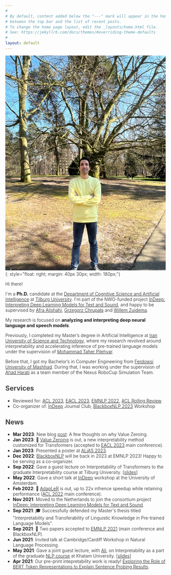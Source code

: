 ```yaml
---
#
# By default, content added below the "---" mark will appear in the home page
# between the top bar and the list of recent posts.
# To change the home page layout, edit the _layouts/home.html file.
# See: https://jekyllrb.com/docs/themes/#overriding-theme-defaults
#
layout: default
---
```


<style>
    p, li {font-weight: 300;}
</style>
<!-- (comment) the image below can be found in img folder of this very project-->

![me](/resources/people/me_2.jpg){: style="float: right; margin: 40px 30px; width: 180px;"}

Hi there!

I'm a __Ph.D.__ candidate at the [Department of Cognitive Science and Artificial Intelligence](https://www.tilburguniversity.edu/about/schools/tshd/departments/dca) at [Tilburg University](https://www.tilburguniversity.edu/). I'm part of the NWO-funded project [InDeep: Interpreting Deep Learning Models for Text and Sound](https://interpretingdl.github.io/), and happy to be supervised by [Afra Alishahi](http://afra.alishahi.name/), [Grzegorz Chrupała](https://grzegorz.chrupala.me/) and [Willem Zuidema](https://staff.fnwi.uva.nl/w.zuidema/).

My research is focused on __analyzing and interpreting deep neural language and speech models__.

Previously, I completed my Master’s degree in Artificial Intelligence at [Iran University of Science and Technology](http://www.iust.ac.ir/en), where my research revolved around interpretability and accelerating inference of pre-trained language models under the supervision of [Mohammad Taher Pilehvar](https://pilehvar.github.io/).

Before that, I got my Bachelor’s in Computer Engineering from [Ferdowsi University of Mashhad](https://en.um.ac.ir/). During that, I was working under the supervision of [Ahad Harati](http://a.harati.profcms.um.ac.ir/) as a team member of the Nexus RoboCup Simulation Team.



## <span style="color:#424242">Services </span>
* Reviewed for: [ACL 2023](https://2023.aclweb.org/), [EACL 2023](https://2023.eacl.org/), [EMNLP 2022](https://2022.emnlp.org/), [ACL Rolling Review](https://aclrollingreview.org/)
* Co-organizer of: [InDeep](https://interpretingdl.github.io/) Journal Club, [BlackboxNLP 2023](https://blackboxnlp.github.io/) Workshop

## <span style="color:#424242">News </span>
* __Mar 2023__: New blog [post](https://hmohebbi.github.io/blog/value-zeroing): A few thoughts on why Value Zeroing.
* __Jan 2023__: 🥳 [Value Zeroing](https://arxiv.org/abs/2301.12971) is out, a new interpretability method customized for Transformers (accepted to [EACL 2023](https://2023.eacl.org/) main conference).
* __Jan 2023__: Presented a poster at [ALiAS 2023](https://staff.fnwi.uva.nl/w.zuidema/alias-2023/).
* __Dec 2022__: [BlackboxNLP](https://blackboxnlp.github.io/) will be back in 2023 at EMNLP 2023! Happy to be serving as a co-organizer.
* __Sep 2022__: Gave a guest lecture on Interpretability of Transformers to the graduate Interpretability course at Tilburg University. \[[slides](https://drive.google.com/file/d/1Z39YSfzpzzkqAiMxVdW1nOkudfYVgj_y/view?usp=sharing)\]
* __May 2022__: Gave a short talk at [InDeep](https://interpretingdl.github.io/) workshop at the University of Amsterdam.
* __Feb 2022__: 🥳 [AdapLeR](https://aclanthology.org/2022.acl-long.1/) is out, up to 22x infrence speedup while retaining performance ([ACL 2022](https://www.2022.aclweb.org/) main conference).
* __Nov 2021__: Moved to the Netherlands to join the consortium project [InDeep: Interpreting Deep Learning Models for Text and Sound](https://interpretingdl.github.io/).
* __Sep 2021__: 🎓 Successfully defended my Master's thesis titled "Interpretability and Transferability of Linguistic Knowledge in Pre-trained Language Models".
* __Sep 2021__: 🥳 Two papers accepted to [EMNLP 2021](https://2021.emnlp.org/) (main conference and BlackboxNLP).
* __Jun 2021__: Invited talk at Cambridge/Cardiff Workshop in Natural Language Processing.
* __May 2021__: Gave a joint guest lecture, with [Ali](https://www.amodarressi.com/), on Interpretability as a part of the graduate [NLP course](https://teias-courses.github.io/nlp99/) at Khatam University. \[[slides](https://drive.google.com/file/d/1cAzlIlbuVAFZXz3gaFGBTRZwjq-_V2lb/view?usp=sharing)\]
* __Apr 2021__: Our pre-print intepretability work is ready! [Exploring the Role of BERT Token Representations to Explain Sentence Probing Results](https://arxiv.org/abs/2104.01477).
